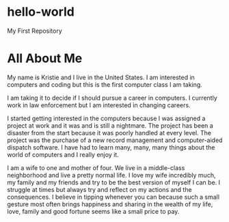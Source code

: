 # hello-world
My First Repository

# All About Me

<p> My name is Kristie and I live in the United States. I am interested in computers and coding but this is the first computer class I am taking. 

I am taking it to decide if I should pursue a career in computers.  I currently work in law enforcement but I am interested in changing careers.

I started getting interested in the computers because I was assigned a project at work and it was and is still a nightmare.  The project has been a disaster from the start because it was poorly handled at every level.  The project was the purchase of a new record management and computer-aided dispatch software. I have had to learn many, many, many things about the world of computers and I really enjoy it.

I am a wife to one and mother of four.  We live in a middle-class neighborhood and live a pretty normal life. I love my wife incredibly much, my family and my friends and try to be the best version of myself I can be. I struggle at times but always try and reflect on my actions and the consequences. I believe in tipping whenever you can because such a small gesture most often brings happiness and sharing in the wealth of my life, love, family and good fortune seems like a small price to pay. <p>
